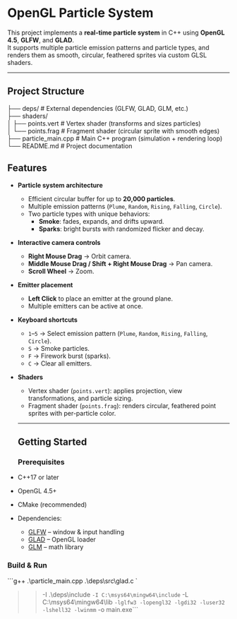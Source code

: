 # OpenGL Particle System

This project implements a **real-time particle system** in C++ using **OpenGL 4.5**, **GLFW**, and **GLAD**.  
It supports multiple particle emission patterns and particle types, and renders them as smooth, circular, feathered sprites via custom GLSL shaders.

---

## Project Structure
├── deps/ # External dependencies (GLFW, GLAD, GLM, etc.)  
├── shaders/  
│ ├── points.vert # Vertex shader (transforms and sizes particles)  
│ └── points.frag # Fragment shader (circular sprite with smooth edges)  
├── particle_main.cpp # Main C++ program (simulation + rendering loop)  
└── README.md # Project documentation  

## Features

- **Particle system architecture**
  - Efficient circular buffer for up to **20,000 particles**.
  - Multiple emission patterns (`Plume`, `Random`, `Rising`, `Falling`, `Circle`).
  - Two particle types with unique behaviors:
    - **Smoke**: fades, expands, and drifts upward.
    - **Sparks**: bright bursts with randomized flicker and decay.

- **Interactive camera controls**
  - **Right Mouse Drag** → Orbit camera.
  - **Middle Mouse Drag / Shift + Right Mouse Drag** → Pan camera.
  - **Scroll Wheel** → Zoom.

- **Emitter placement**
  - **Left Click** to place an emitter at the ground plane.
  - Multiple emitters can be active at once.

- **Keyboard shortcuts**
  - `1`–`5` → Select emission pattern (`Plume`, `Random`, `Rising`, `Falling`, `Circle`).
  - `S` → Smoke particles.
  - `F` → Firework burst (sparks).
  - `C` → Clear all emitters.

- **Shaders**
  - Vertex shader (`points.vert`): applies projection, view transformations, and particle sizing.
  - Fragment shader (`points.frag`): renders circular, feathered point sprites with per-particle color.

  ---

  ## Getting Started

  ### Prerequisites
- C++17 or later
- OpenGL 4.5+
- CMake (recommended)
- Dependencies:
  - [GLFW](https://www.glfw.org/) – window & input handling
  - [GLAD](https://glad.dav1d.de/) – OpenGL loader
  - [GLM](https://github.com/g-truc/glm) – math library

### Build & Run
```g++ .\particle_main.cpp .\deps\src\glad.c `
>> -I .\deps\include `
>> -I C:\msys64\mingw64\include `
>> -L C:\msys64\mingw64\lib `
>> -lglfw3 -lopengl32 -lgdi32 -luser32 -lshell32 -lwinmm `
>> -o main.exe```
